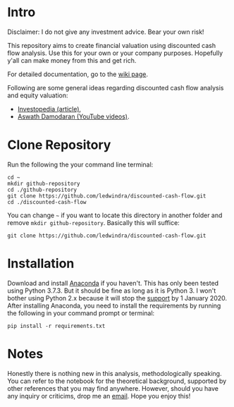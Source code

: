 # Intro
Disclaimer: I do not give any investment advice. Bear your own risk!

This repository aims to create financial valuation using discounted cash flow analysis. Use this for your own or your company purposes. Hopefully y'all can make money from this and get rich.

For detailed documentation, go to the [wiki page](https://github.com/ledwindra/discounted-cash-flow/wiki).

Following are some general ideas regarding discounted cash flow analysis and equity valuation:
- [Investopedia (article)](https://www.investopedia.com/terms/d/dcf.asp),
- [Aswath Damodaran (YouTube videos)](https://www.youtube.com/watch?v=znmQ7oMiQrM&list=PLUkh9m2BorqnKWu0g5ZUps_CbQ-JGtbI9).

# Clone Repository

Run the following the your command line terminal:

```
cd ~
mkdir github-repository
cd ./github-repository
git clone https://github.com/ledwindra/discounted-cash-flow.git
cd ./discounted-cash-flow
```

You can change ```~``` if you want to locate this directory in another folder and remove ```mkdir github-repository```. Basically this will suffice:

```
git clone https://github.com/ledwindra/discounted-cash-flow.git
```

# Installation
Download and install [Anaconda](https://www.anaconda.com/distribution/) if you haven't. This has only been tested using Python 3.7.3. But it should be fine as long as it is Python 3. I won't bother using Python 2.x because it will stop the [support](https://pythonclock.org/) by 1 January 2020. After installing Anaconda, you need to install the requirements by running the following in your command prompt or terminal:

```
pip install -r requirements.txt
```

# Notes
Honestly there is nothing new in this analysis, methodologically speaking. You can refer to the notebook for the theoretical background, supported by other references that you may find anywhere. However, should you have any inquiry or criticims, drop me an [email](mailto:lukman.edwindra@gmail.com). Hope you enjoy this!
